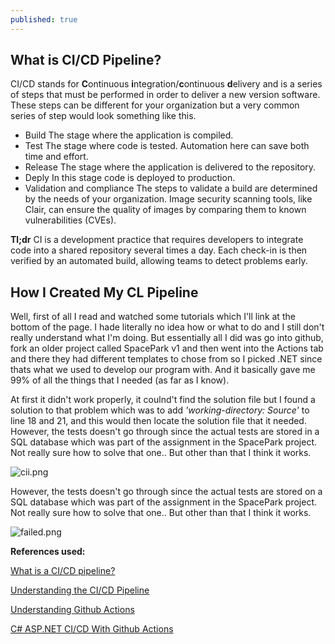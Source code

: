 ```yaml
---
published: true
---
```

## What is CI/CD Pipeline?

CI/CD stands for **C**ontinuous **i**ntegration/**c**ontinuous **d**elivery and is a series of steps that must be performed in order to deliver a new version software.
These steps can be different for your organization but a very common series of step would look something like this.
- Build
	The stage where the application is compiled.
- Test
 	The stage where code is tested. Automation here can save both time and effort.
- Release
	The stage where the application is delivered to the repository.
- Deply
	 In this stage code is deployed to production.
- Validation and compliance
	The steps to validate a build are determined by the needs of your organization. Image security scanning 	tools, like Clair, can ensure the quality of images by comparing them to known vulnerabilities (CVEs).
    
      


**Tl;dr** CI is a development practice that requires developers to integrate code into a shared repository several times a day. Each check-in is then verified by an automated build, allowing teams to detect problems early.


## How I Created My CL Pipeline

Well, first of all I read and watched some tutorials which I'll link at the bottom of the page. I hade literally no idea how or what to do and I still don't really understand what I'm doing.
But essentially all I did was go into github, fork an older project called SpacePark v1 and then went into the Actions tab and there they had different templates to chose from so I picked .NET since thats what we used to develop our program with. And it basically gave me 99% of all the things that I needed (as far as I know). 

At first it didn't work properly, it coulnd't find the solution file but I found a solution to that problem which was to add _'working-directory: Source'_ to line 18 and 21, and this would then locate the solution file that it needed. However, the tests doesn't go through since the actual tests are stored in a SQL database which was part of the assignment in the SpacePark project. Not really sure how to solve that one..
But other than that I think it works.

![cii.png]({{site.baseurl}}/_posts/cii.png)


However, the tests doesn't go through since the actual tests are stored on a SQL database which was part of the assignment in the SpacePark project. Not really sure how to solve that one..
But other than that I think it works.


![failed.png]({{site.baseurl}}/_posts/failed.png)


  
**References used:**

[What is a CI/CD pipeline?](https://www.redhat.com/en/topics/devops/what-cicd-pipeline)

[Understanding the CI/CD Pipeline](https://www.plutora.com/blog/understanding-ci-cd-pipeline)

[Understanding Github Actions](https://docs.github.com/en/actions/learn-github-actions/understanding-github-actions)

[C# ASP.NET CI/CD With Github Actions](https://youtu.be/R5ppadIsGbA)

